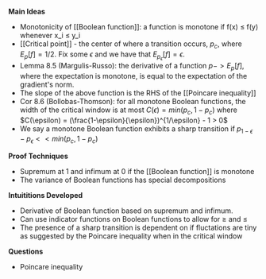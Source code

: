 **Main Ideas**
- Monotonicity of [[Boolean function]]: a function is monotone if f(x) $\leq$ f(y) whenever x_i $\leq$ y_i
- [[Critical point]] - the center of where a transition occurs, $p_c$, where $E_p[f] = 1/2$. Fix some $\epsilon$ and we have that $E_{p_\epsilon}[f] = \epsilon$. 
- Lemma 8.5 (Margulis-Russo): the derivative of a function $p -> E_p[f]$, where the expectation is monotone, is equal to the expectation of the gradient's norm.
- The slope of the above function is the RHS of the [[Poincare inequality]]
- Cor 8.6 (Bollobas-Thomson): for all monotone Boolean functions, the width of the critical window is at most $C(\epsilon)=min(p_c, 1-p_c)$ where $C(\epsilon) = (\frac{1-\epsilon}{\epsilon})^{1/\epsilon} - 1 > 0$
- We say a monotone Boolean function exhibits a sharp transition if $p_{1-\epsilon} -p_{\epsilon} << min(p_c, 1-p_c)$

**Proof Techniques**
- Supremum at 1 and infimum at 0 if the [[Boolean function]] is monotone
- The variance of Boolean functions has special decompositions

**Intuititions Developed**
- Derivative of Boolean function based on supremum and infimum. 
- Can use indicator functions on Boolean functions to allow for $\geq$ and $\leq$
- The presence of a sharp transition is dependent on if fluctations are tiny as suggested by the Poincare inequality when in the critical window

**Questions**
- Poincare inequality
